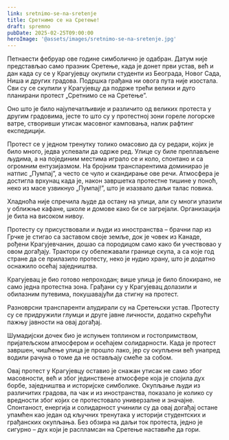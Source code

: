 ```yaml
---
link: sretnimo-se-na-sretenje
title: Сретнимо се на Сретење!
draft: spremno
pubDate: 2025-02-25T09:00:00
heroImage: '@assets/images/sretnimo-se-na-sretenje.jpg'
---
```

Петнаести фебруар ове године симболично је одабран. Датум није представљао само празник Сретење, када је донет први устав, већ и дан када су се у Крагујевцу окупили студенти из Београда, Новог Сада, Ниша и других градова. Подршка грађана ни овога пута није изостала. Сви су се скупили у Крагујевцу да подрже трећи велики и дуго планирани протест „Сретнимо се на Сретење”.

Оно што је било најупечатљивије и различито од великих протеста у другим градовима, јесте то што су у протестној зони гореле логорске ватре, створивши утисак масовног камповања, налик рафтинг експедицији.

Протест се у једном тренутку толико омасовио да су редари, којих је било много, једва успевали да одрже ред. Улице су биле преплављене људима, а на појединим местима играло се и коло, спонтано и са огромним ентузијазмом. На бројним транспарентима доминирао је натпис „Пумпај”, а често се чуло и скандирање ове речи. Атмосфера је достигла врхунац када је, након завршетка протестне тишине у поноћ, неко из масе узвикнуо „Пумпај!”, што је изазвало даљи талас повика.

Хладноћа није спречила људе да остану на улици, али су многи улазили у оближње кафане, школе и домове како би се загрејали. Организација је била на високом нивоу.

Протесту су присуствовали и људи из иностранства – брачни пар из Грчке је стигао са заставом своје земље, док је човек из Канаде, рођени Крагујевчанин, дошао са породицом само како би учествовао у овом догађају. Трактори су обележавали границе скупа, а са које год стране да се прилазило протесту, неко је нудио храну, што је додатно оснажило осећај заједништва.

Крагујевац је био готово непроходан; више улица је било блокирано, не само једна протестна зона. Грађани су у Крагујевац долазили и обилазним путевима, покушавајући да стигну на протест.

Разноврсни транспаренти алудирали су на Сретењски устав. Протесту су се придружили глумци и друге јавне личности, додатно скрећући пажњу јавности на овај догађај.

Шумадијски дочек био је испуњен топлином и гостопримством, пријатељском атмосфером и осећајем солидарности. Када је протест завршен, чишћење улица је прошло лако, јер су окупљени већ унапред водили рачуна о томе да не остављају смеће за собом.

Овај протест у Крагујевцу оставио је снажан утисак не само због масовности, већ и због јединствене атмосфере која је спојила дух борбе, заједништва и историјске симболике. Окупљање људи из различитих градова, па чак и из иностранства, показало је колико су вредности због којих се протестовало универзалне и значајне. Спонтаност, енергија и солидарност учинили су да овај догађај остане упамћен као један од кључних тренутака у историји студентских и грађанских окупљања. Без обзира на даљи ток протеста, једно је сигурно – дух који је распламсан на Сретење наставиће да гори.

